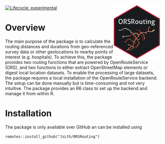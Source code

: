# <img src="inst/figures/orsr_sticker.png" width = "150" align="right" />

<!-- badges: start -->

[![Lifecycle: experimental](https://img.shields.io/badge/lifecycle-experimental-orange.svg)](https://lifecycle.r-lib.org/articles/stages.html#experimental)
<!-- badges: end -->

# Overview

The main purpose of the package is to calculate the routing distances and durations from geo-referenced survey data or other geolocations to nearby points of interest (e.g. hospitals). To achieve this, the package provides two routing functions that are powered by OpenRouteService (ORS), and two functions to either extract OpenStreetMap elements or digest local location datasets. To enable the processing of large datasets, the package requires a local installation of the OpenRouteService backend. The setup can be done manually but is time-consuming and not very intuitive. The package provides an R6 class to set up the backend and manage it from within R.

# Installation

The package is only available over GitHub an can be installed using

```
remotes::install_github("JsLth/ORSRouting")
```
